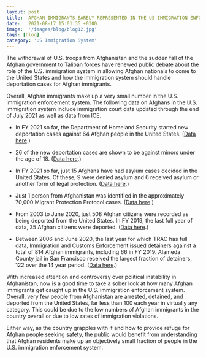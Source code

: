 ```yaml
---
layout: post
title:  AFGHAN IMMIGRANTS BARELY REPRESENTED IN THE US IMMIGRATION ENFORCEMENT SYSTEM
date:   2021-08-17 15:01:35 +0300
image:  '/images/blog/blog12.jpg' 
tags: [blog]
category: 'US Immigration System'
---
```

The withdrawal of U.S. troops from Afghanistan and the sudden fall of the Afghan government to Taliban forces have renewed public debate about the role of the U.S. immigration system in allowing Afghan nationals to come to the United States and how the immigration system should handle deportation cases for Afghan immigrants.

Overall, Afghan immigrants make up a very small number in the U.S. immigration enforcement system. The following data on Afghans in the U.S. immigration system include immigration court data updated through the end of July 2021 as well as data from ICE.

-   In FY 2021 so far, the Department of Homeland Security started new deportation cases against 64 Afghan people in the United States. ([Data here](https://trac.syr.edu/phptools/immigration/charges/deport_filing_charge.php).) 

-   26 of the new deportation cases are shown to be against minors under the age of 18. ([Data here](https://trac.syr.edu/phptools/immigration/juvenile/).)

-   In FY 2021 so far, just 15 Afghans have had asylum cases decided in the United States. Of these, 9 were denied asylum and 6 received asylum or another form of legal protection. ([Data here](https://trac.syr.edu/phptools/immigration/asylum/).)

-   Just 1 person from Afghanistan was identified in the approximately 70,000 Migrant Protection Protocol cases. ([Data here](https://trac.syr.edu/phptools/immigration/mpp/).)

-   From 2003 to June 2020, just 508 Afghan citizens were recorded as being deported from the United States. In FY 2019, the last full year of data, 35 Afghan citizens were deported. ([Data here](https://trac.syr.edu/phptools/immigration/remove/).)

-   Between 2006 and June 2020, the last year for which TRAC has full data, Immigration and Customs Enforcement issued detainers against a total of 814 Afghan immigrants, including 66 in FY 2019. Alameda County jail in San Francisco received the largest fraction of detainers, 122 over the 14 year period. ([Data here](https://trac.syr.edu/phptools/immigration/detain/).)

With increased attention and controversy over political instability in Afghanistan, now is a good time to take a sober look at how many Afghan immigrants get caught up in the U.S. immigration enforcement system. Overall, very few people from Afghanistan are arrested, detained, and deported from the United States, far less than 100 each year in virtually any category. This could be due to the low numbers of Afghan immigrants in the country overall or due to low rates of immigration violations.

Either way, as the country grapples with if and how to provide refuge for Afghan people seeking safety, the public would benefit from understanding that Afghan residents make up an objectively small fraction of people in the U.S. immigration enforcement system.